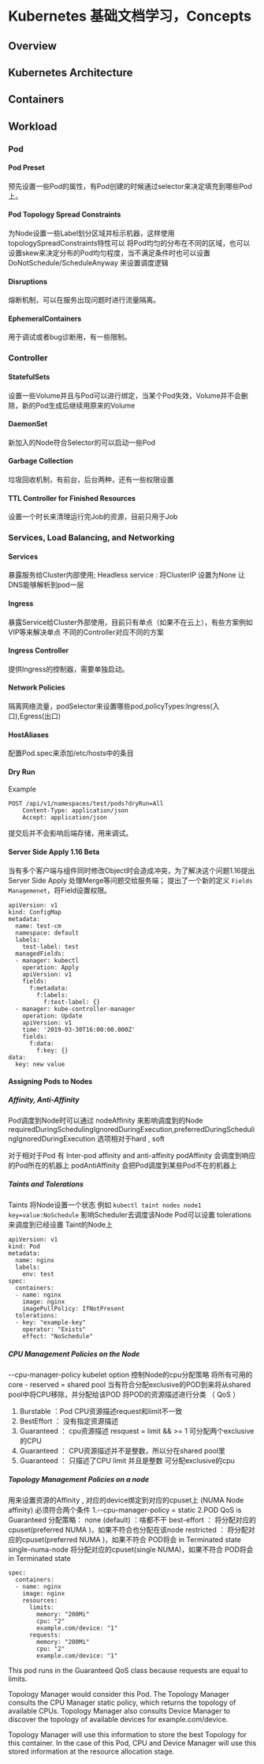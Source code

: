 # Kubernetes 基础文档学习，Concepts

## Overview
## Kubernetes Architecture
## Containers
## Workload
### Pod
#### Pod Preset
预先设置一些Pod的属性，有Pod创建的时候通过selector来决定填充到哪些Pod上。
#### Pod Topology Spread Constraints
为Node设置一些Label划分区域并标示机器，这样使用topologySpreadConstraints特性可以
将Pod均匀的分布在不同的区域，也可以设置skew来决定分布的Pod均匀程度，当不满足条件时也可以设置 DoNotSchedule/ScheduleAnyway 
来设置调度逻辑
#### Disruptions
熔断机制，可以在服务出现问题时进行流量隔离。
#### EphemeralContainers
用于调试或者bug诊断用，有一些限制。

### Controller
#### StatefulSets
设置一些Volume并且与Pod可以进行绑定，当某个Pod失效，Volume并不会删除，新的Pod生成后继续用原来的Volume
#### DaemonSet
新加入的Node符合Selector的可以启动一些Pod
#### Garbage Collection 
垃圾回收机制，有前台，后台两种，还有一些权限设置
#### TTL Controller for Finished Resources
设置一个时长来清理运行完Job的资源，目前只用于Job

### Services, Load Balancing, and Networking
#### Services
暴露服务给Cluster内部使用;
Headless service : 将ClusterIP 设置为None 让DNS能够解析到pod一层
#### Ingress
暴露Service给Cluster外部使用，目前只有单点（如果不在云上），有些方案例如VIP等来解决单点
不同的Controller对应不同的方案
#### Ingress Controller
提供Ingress的控制器，需要单独启动。
#### Network Policies
隔离网络流量，podSelector来设置哪些pod,policyTypes:Ingress(入口),Egress(出口)
#### HostAliases
配置Pod.spec来添加/etc/hosts中的条目
#### Dry Run

Example
```
POST /api/v1/namespaces/test/pods?dryRun=All
    Content-Type: application/json
    Accept: application/json
```
提交后并不会影响后端存储，用来调试。

#### Server Side Apply 1.16 Beta
当有多个客户端与组件同时修改Object时会造成冲突，为了解决这个问题1.16提出Server Side Apply
处理Merge等问题交给服务端；
提出了一个新的定义 ```Fields Managemenet```，将Field设置权限。
```
apiVersion: v1
kind: ConfigMap
metadata:
  name: test-cm
  namespace: default
  labels:
    test-label: test
  managedFields:
  - manager: kubectl
    operation: Apply
    apiVersion: v1
    fields:
      f:metadata:
        f:labels:
          f:test-label: {}
  - manager: kube-controller-manager
    operation: Update
    apiVersion: v1
    time: '2019-03-30T16:00:00.000Z'
    fields:
      f:data:
        f:key: {}
data:
  key: new value
```

#### Assigning Pods to Nodes
##### Affinity, Anti-Affinity
Pod调度到Node时可以通过 nodeAffinity 来影响调度到的Node
requiredDuringSchedulingIgnoredDuringExecution,preferredDuringSchedulingIgnoredDuringExecution 选项相对于hard , soft

对于相对于Pod 有 Inter-pod affinity and anti-affinity
podAffinity 会调度到响应的Pod所在的机器上
podAntiAffinity 会把Pod调度到某些Pod不在的机器上

##### Taints and Tolerations
Taints 将Node设置一个状态 例如 ```kubectl taint nodes node1 key=value:NoSchedule```
影响Scheduler去调度该Node
Pod可以设置 tolerations 来调度到已经设置 Taint的Node上
```
apiVersion: v1
kind: Pod
metadata:
  name: nginx
  labels:
    env: test
spec:
  containers:
  - name: nginx
    image: nginx
    imagePullPolicy: IfNotPresent
  tolerations:
  - key: "example-key"
    operator: "Exists"
    effect: "NoSchedule"
```

##### CPU Management Policies on the Node
--cpu-manager-policy kubelet option 控制Node的cpu分配策略
将所有可用的core - reserved = shared pool
当有符合分配exclusive的POD到来将从shared pool中将CPU移除，并分配给该POD
将POD的资源描述进行分类 （ QoS ）
1. Burstable ：Pod CPU资源描述request和limit不一致
2. BestEffort ： 没有指定资源描述
3. Guaranteed ： cpu资源描述 resquest = limit && >= 1 可分配两个exclusive的CPU
4. Guaranteed ： CPU资源描述并不是整数，所以分在shared pool里
5. Guaranteed ： 只描述了CPU limit 并且是整数 可分配exclusive的cpu

##### Topology Management Policies on a node
用来设置资源的Affinity , 对应的device绑定到对应的cpuset上 (NUMA Node affinity)
必须符合两个条件
1.--cpu-manager-policy = static
2.POD QoS is Guaranteed
分配策略：
none (default) ：啥都不干
best-effort ： 将分配对应的cpuset(preferred NUMA )，如果不符合也分配在该node
restricted ： 将分配对应的cpuset(preferred NUMA )，如果不符合 POD将会 in Terminated state
single-numa-node 将分配对应的cpuset(single NUMA)，如果不符合 POD将会 in Terminated state

```
spec:
  containers:
  - name: nginx
    image: nginx
    resources:
      limits:
        memory: "200Mi"
        cpu: "2"
        example.com/device: "1"
      requests:
        memory: "200Mi"
        cpu: "2"
        example.com/device: "1"
```
This pod runs in the Guaranteed QoS class because requests are equal to limits.

Topology Manager would consider this Pod. The Topology Manager consults the CPU Manager static policy, which returns the topology of available CPUs. Topology Manager also consults Device Manager to discover the topology of available devices for example.com/device.

Topology Manager will use this information to store the best Topology for this container. In the case of this Pod, CPU and Device Manager will use this stored information at the resource allocation stage.


